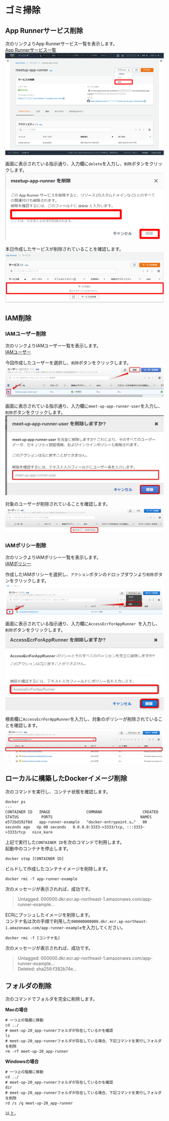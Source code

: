 # ゴミ掃除

## App Runnerサービス削除
次のリンクよりApp Runnerサービス一覧を表示します。  
[App Runnerサービス一覧](https://ap-northeast-1.console.aws.amazon.com/apprunner/home?region=ap-northeast-1#/services)  
![](img/40.png)  

画面に表示されている指示通り、入力欄に`delete`を入力し、`削除`ボタンをクリックします。  
![](img/41.png)  

本日作成したサービスが削除されていることを確認します。
![](img/42.png)

## IAM削除

### IAMユーザー削除

次のリンクよりIAMユーザー一覧を表示します。  
[IAMユーザー](https://console.aws.amazon.com/iamv2/home#/users)  

今回作成したユーザーを選択し、`削除`ボタンをクリックします。  
![](img/51.png)  

画面に表示されている指示通り、入力欄に`meet-up-app-runner-user`を入力し、`削除`ボタンをクリックします。  
![](img/52.png)  

対象のユーザーが削除されていることを確認します。  
![](img/53.png)  

### IAMポリシー削除

次のリンクよりIAMポリシー一覧を表示します。  
[IAMポリシー](https://console.aws.amazon.com/iamv2/home?#/policies)  

作成したIAMポリシーを選択し、`アクション`ボタンのドロップダウンより`削除`ボタンをクリックします。  
![](img/54.png)  

画面に表示されている指示通り、入力欄に`AccessEcrForAppRunner `を入力し、`削除`ボタンをクリックします。  
![](img/55.png)  

検索欄に`AccessEcrForAppRunner`を入力し、対象のポリシーが削除されていることを確認します。  
![](img/56.png)  

## ローカルに構築したDockerイメージ削除

次のコマンドを実行し、コンテナ状態を確認します。  
```
docker ps
---
CONTAINER ID   IMAGE                COMMAND                  CREATED          STATUS          PORTS                                       NAMES
e572bd192f8d   app-runner-example   "docker-entrypoint.s…"   00 seconds ago   Up 00 seconds   0.0.0.0:3333->3333/tcp, :::3333->3333/tcp   nice_kare
```

上記で実行した`CONTAINER ID`を次のコマンドで利用します。  
起動中のコンテナを停止します。  
```
docker stop [CONTAINER ID]
```

ビルドして作成したコンテナイメージを削除します。  
```
docker rmi -f app-runner-example
```

次のメッセージが表示されれば、成功です。  
> Untagged: 000000.dkr.ecr.ap-northeast-1.amazonaws.com/app-runner-example...  

ECRにプッシュしたイメージを削除します。  
コンテナ名は次の手順で利用した`000000000000.dkr.ecr.ap-northeast-1.amazonaws.com/app-runner-example`を入力してください。
```
docker rmi -f [コンテナ名]
```

次のメッセージが表示されれば、成功です。  
> Untagged: 000000.dkr.ecr.ap-northeast-1.amazonaws.com/app-runner-example...  
> Deleted: sha256:f382b74e...  

## フォルダの削除

次のコマンドでフォルダを完全に削除します。

**Macの場合**
```
# 一つ上の階層に移動
cd ../
# meet-up-20_app-runnerフォルダが存在しているかを確認
ls
# meet-up-20_app-runnerフォルダが存在している場合、下記コマンドを実行しフォルダを削除
rm -rf meet-up-20_app-runner
```

**Windowsの場合**
```
# 一つ上の階層に移動
cd ../
# meet-up-20_app-runnerフォルダが存在しているかを確認
dir
# meet-up-20_app-runnerフォルダが存在している場合、下記コマンドを実行しフォルダを削除
rd /s /q meet-up-20_app-runner
```

以上。
